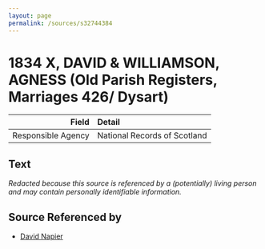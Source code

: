 ```yaml
---
layout: page
permalink: /sources/s32744384
---
```


# 1834 X, DAVID & WILLIAMSON, AGNESS (Old Parish Registers, Marriages 426/ Dysart)

Field | Detail
---:|:---
Responsible Agency | National Records of Scotland

## Text

_Redacted because this source is referenced by a (potentially) living person and may contain personally identifiable information._

## Source Referenced by

* [David Napier](../people/@71012752@-david-napier-b-d.md)
